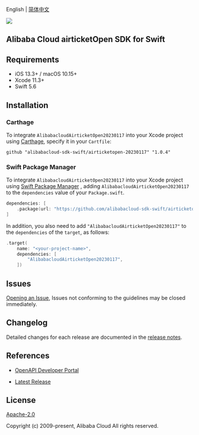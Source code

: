 English | [简体中文](README-CN.md)

![](https://aliyunsdk-pages.alicdn.com/icons/AlibabaCloud.svg)

## Alibaba Cloud airticketOpen SDK for Swift

## Requirements

- iOS 13.3+ / macOS 10.15+
- Xcode 11.3+
- Swift 5.6

## Installation

### Carthage

To integrate `AlibabacloudAirticketOpen20230117` into your Xcode project using [Carthage](https://github.com/Carthage/Carthage), specify it in your `Cartfile`:

```ogdl
github "alibabacloud-sdk-swift/airticketopen-20230117" "1.0.4"
```

### Swift Package Manager

To integrate `AlibabacloudAirticketOpen20230117` into your Xcode project using [Swift Package Manager](https://swift.org/package-manager/) , adding `AlibabacloudAirticketOpen20230117` to the `dependencies` value of your `Package.swift`.

```swift
dependencies: [
    .package(url: "https://github.com/alibabacloud-sdk-swift/airticketopen-20230117.git", from: "1.0.4")
]
```

In addition, you also need to add `"AlibabacloudAirticketOpen20230117"` to the `dependencies` of the `target`, as follows:

```swift
.target(
    name: "<your-project-name>",
    dependencies: [
        "AlibabacloudAirticketOpen20230117",
    ])
```

## Issues

[Opening an Issue](https://github.com/alibabacloud-sdk-swift/airticketopen-20230117/issues/new), Issues not conforming to the guidelines may be closed immediately.

## Changelog

Detailed changes for each release are documented in the [release notes](./ChangeLog.txt).

## References

* [OpenAPI Developer Portal](https://next.api.alibabacloud.com/home)
- [Latest Release](https://github.com/alibabacloud-sdk-swift/airticketopen-20230117)

## License

[Apache-2.0](http://www.apache.org/licenses/LICENSE-2.0)

Copyright (c) 2009-present, Alibaba Cloud All rights reserved.
